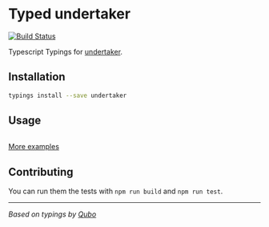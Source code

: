 # Typed undertaker
[![Build Status](https://travis-ci.org/types/npm-undertaker.svg?branch=master)](https://travis-ci.org/types/npm-undertaker)

Typescript Typings for [undertaker](https://www.npmjs.com/package/undertaker).

## Installation
```sh
typings install --save undertaker
```

## Usage

```ts

```

[More examples](./test)


## Contributing
You can run them the tests with `npm run build` and `npm run test`.

--------------------------------

_Based on typings by [Qubo](https://github.com/tkqubo)_
